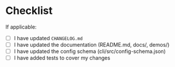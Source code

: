 <!--
There's no need to add anything here, but feel free to add a personal message.
Please describe the changes in this PR in the commit message(s) instead, with
each commit representing one logical change. Address code review comments by
rewriting the branch rather than adding commits on top. Use force-push when
pushing the updated branch (`jj git push` does that automatically when you
rewrite a branch). Merge the PR at will once it's been approved. See
https://github.com/martinvonz/jj/blob/main/docs/contributing.md for details.
Note that you need to sign Google's CLA to contribute.
-->

# Checklist

If applicable:

- [ ] I have updated `CHANGELOG.md`
- [ ] I have updated the documentation (README.md, docs/, demos/)
- [ ] I have updated the config schema (cli/src/config-schema.json)
- [ ] I have added tests to cover my changes
